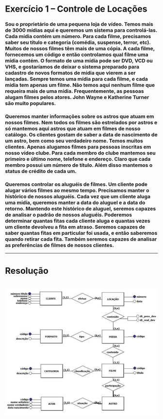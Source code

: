 # Exercício 1 – Controle de Locações

### Sou o proprietário de uma pequena loja de vídeo. Temos mais de 3000 mídias aqui e queremos um sistema para controlá-las. Cada mídia contém um número. Para cada filme, precisamos saber seu título e categoria (comédia, suspense, terror, etc). Muitos de nossos filmes têm mais de uma cópia. A cada filme, fornecemos um código e então controlamos qual filme uma mídia contém. O formato de uma mídia pode ser DVD, VCD ou VHS, e gostaríamos de deixar o sistema preparado para cadastro de novos formatos de mídia que vierem a ser lançadas. Sempre temos uma mídia para cada filme, e cada mídia tem apenas um filme. Não temos aqui nenhum filme que requeira mais de uma mídia. Frequentemente, as pessoas alugam filmes pelos atores. John Wayne e Katherine Turner são muito populares.

### Queremos manter informações sobre os astros que atuam em nossos filmes. Nem todos os filmes são estrelados por astros e só mantemos aqui astros que atuam em filmes de nosso catálogo. Os clientes gostam de saber a data de nascimento de um astro, bem como seu verdadeiro nome. Temos muitos clientes. Apenas alugamos filmes para pessoas inscritas em nosso vídeo clube. Para cada membro do clube mantemos seu primeiro e último nome, telefone e endereço. Claro que cada membro possui um número de título. Além disso mantemos o status de crédito de cada um.

### Queremos controlar os aluguéis de filmes. Um cliente pode alugar vários filmes ao mesmo tempo. Precisamos manter o histórico de nossos aluguéis. Cada vez que um cliente aluga uma mídia, queremos manter a data do aluguel e a data do retorno. Mantendo este histórico de aluguel, seremos capazes de analisar o padrão de nossos aluguéis. Poderemos determinar quantas fitas cada cliente aluga e quantas vezes um cliente devolveu a fita em atraso. Seremos capazes de saber quantas fitas em particular foi usada, e então saberemos quando retirar cada fita. Também seremos capazes de analisar as preferências de filmes de nossos clientes.

---

# Resolução

# <center> ![Exercício 1](Exercício1.png) </center>

